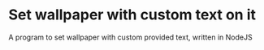 # Set wallpaper with custom text on it
A program to set wallpaper with custom provided text, written in NodeJS
